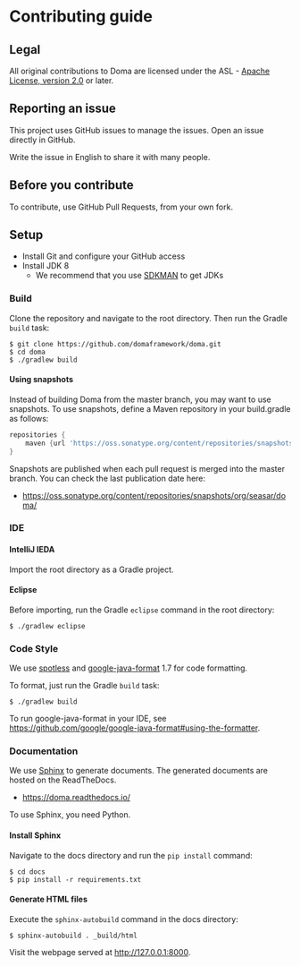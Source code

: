 # Contributing guide

## Legal

All original contributions to Doma are licensed under
the ASL - [Apache License, version 2.0](https://www.apache.org/licenses/LICENSE-2.0) or later.

## Reporting an issue

This project uses GitHub issues to manage the issues. Open an issue directly in GitHub.

Write the issue in English to share it with many people.

## Before you contribute

To contribute, use GitHub Pull Requests, from your own fork.

## Setup

- Install Git and configure your GitHub access
- Install JDK 8
  - We recommend that you use [SDKMAN](https://sdkman.io/jdks) to get JDKs

### Build

Clone the repository and navigate to the root directory.
Then run the Gradle `build` task:

```
$ git clone https://github.com/domaframework/doma.git
$ cd doma
$ ./gradlew build
```

#### Using snapshots

Instead of building Doma from the master branch, you may want to use snapshots.
To use snapshots, define a Maven repository in your build.gradle as follows:

```groovy
repositories {
    maven {url 'https://oss.sonatype.org/content/repositories/snapshots/'}
}
```

Snapshots are published when each pull request is merged into the master branch.
You can check the last publication date here:

- https://oss.sonatype.org/content/repositories/snapshots/org/seasar/doma/

### IDE

#### IntelliJ IEDA

Import the root directory as a Gradle project.

#### Eclipse

Before importing, run the Gradle `eclipse` command in the root directory:

```
$ ./gradlew eclipse
```

### Code Style

We use [spotless](https://github.com/diffplug/spotless) and
[google-java-format](https://github.com/google/google-java-format) 1.7 for code formatting.

To format, just run the Gradle `build` task:

```
$ ./gradlew build
```

To run google-java-format in your IDE,
see https://github.com/google/google-java-format#using-the-formatter.

### Documentation

We use [Sphinx](http://sphinx-doc.org) to generate documents.
The generated documents are hosted on the ReadTheDocs.

- https://doma.readthedocs.io/

To use Sphinx, you need Python.

#### Install Sphinx

Navigate to the docs directory and run the `pip install` command:

```
$ cd docs
$ pip install -r requirements.txt
```

#### Generate HTML files

Execute the `sphinx-autobuild` command in the docs directory:

```
$ sphinx-autobuild . _build/html
```

Visit the webpage served at http://127.0.0.1:8000.

